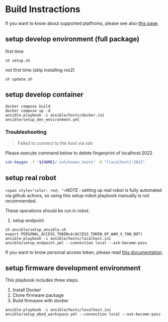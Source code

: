 # Build Instractions

If you want to know about supported platfroms, please see also [this page](supported_platforms.md).

## setup develop environment (full package)

first time

```shell
sh setup.sh
```

not first time (skip installing ros2)

```shell
sh update.sh
```

## setup develop container

```
docker compose build
docker compose up -d
ansible-playbook -i ansible/hosts/docker.ini ansible/setup_dev_environment.yml
```

### Troubleshooting
> Failed to connect to the host via ssh

Please execute command below to delete fingerprint of localhost:2022
```bash
ssh-keygen -f "${HOME}/.ssh/known_hosts" -R "[localhost]:2022"
```
## setup real robot

`<span style="color: red; ">`_NOTE_ : setting up real robot is fully automated via github actions, so using this setup-robot playbook manually is not recommended.

These operations should be run in robot.

1. setup endpoint

```
sh ansible/setup_ansible.sh
export PERSONAL_ACCESS_TOKEN=$(ACCESS_TOKEN_OF_WAM_V_TAN_BOT)
ansible-playbook -i ansible/hosts/localhost.ini ansible/setup_endpoint.yml --connection local --ask-become-pass
```

If you want to know personal access token, please read [this documentation](https://docs.github.com/en/github/authenticating-to-github/keeping-your-account-and-data-secure/creating-a-personal-access-token).

## setup firmware development environment

This playbook includes three steps.
1. Install Docker
1. Clone firmware package
1. Build firmware with docker

```
ansible-playbook -i ansible/hosts/localhost.ini ansible/setup_mbed_workspace.yml --connection local --ask-become-pass
```
